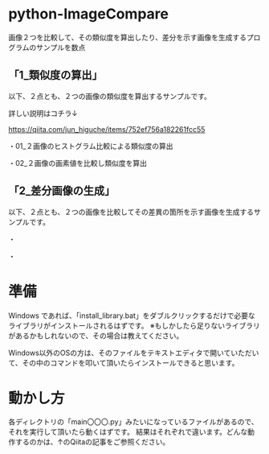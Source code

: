 # python-ImageCompare
画像２つを比較して、その類似度を算出したり、差分を示す画像を生成するプログラムのサンプルを数点


## 「1_類似度の算出」
以下、２点とも、２つの画像の類似度を算出するサンプルです。

詳しい説明はコチラ↓

https://qiita.com/jun_higuche/items/752ef756a182261fcc55

・01_２画像のヒストグラム比較による類似度の算出

・02_２画像の画素値を比較し類似度を算出

## 「2_差分画像の生成」
以下、２点とも、２つの画像を比較してその差異の箇所を示す画像を生成するサンプルです。

・

・

# 準備
Windows であれば、「install_library.bat」をダブルクリックするだけで必要なライブラリがインストールされるはずです。
※もしかしたら足りないライブラリがあるかもしれないので、その場合は教えてください。

Windows以外のOSの方は、そのファイルをテキストエディタで開いていただいて、その中のコマンドを叩いて頂いたらインストールできると思います。


# 動かし方
各ディレクトリの「main〇〇〇.py」みたいになっているファイルがあるので、それを実行して頂いたら動くはずです。
結果はそれぞれで違います。どんな動作するのかは、↑のQiitaの記事をご参照ください。

